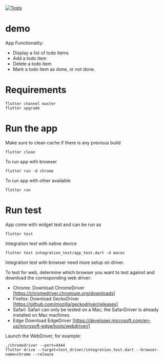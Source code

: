 [![Tests](https://github.com/ltdangkhoa/flutter_demo_todo/actions/workflows/test.yml/badge.svg)](https://github.com/ltdangkhoa/flutter_demo_todo/actions/workflows/test.yml)

# demo

App Functionality:

- Display a list of todo items
- Add a todo item
- Delete a todo item
- Mark a todo item as done, or not done.

# Requirements

```
flutter channel master
flutter upgrade
```

# Run the app

Make sure to clean cache if there is any previous build

```
flutter clean
```

To run app with browser

```
flutter run -d chrome
```

To run app with other available

```
flutter run
```

# Run test

App come with widget test and can be run as

```
flutter test
```

Integration test with native device

```
flutter test integration_test/app_test.dart -d macos
```

Integration test with browser need more setup on driver. 

To test for web, determine which browser you want to test against and download the corresponding web driver:

- Chrome: Download ChromeDriver [https://chromedriver.chromium.org/downloads] 
- Firefox: Download GeckoDriver [https://github.com/mozilla/geckodriver/releases]
- Safari: Safari can only be tested on a Mac; the SafariDriver is already installed on Mac machines.
- Edge Download EdgeDriver [https://developer.microsoft.com/en-us/microsoft-edge/tools/webdriver/] 

Launch the WebDriver, for example:

```
./chromedriver --port=4444
flutter drive --target=test_driver/integration_test.dart --browser-name=chrome --release
```


